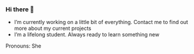 ### Hi there 👋

- I’m currently working on a little bit of everything. Contact me to find out more about my current projects
- I’m a lifelong student. Always ready to learn something new
  
 Pronouns: She



<!--
**Nancy-Hunter/Nancy-Hunter** is a ✨ _special_ ✨ repository because its `README.md` (this file) appears on your GitHub profile.

Here are some ideas to get you started:

- 🔭 I’m currently working on ...
- 🌱 I’m currently learning ...
- 👯 I’m looking to collaborate on ...
- 🤔 I’m looking for help with ...
- 💬 Ask me about ...
- 📫 How to reach me: ...
- 😄 Pronouns: ...
- ⚡ Fun fact: ...
-->
